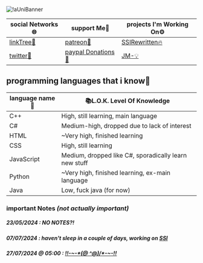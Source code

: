![!aUniBanner](https://github.com/user-attachments/assets/970b8cfa-e297-4195-8e99-8d217f3d5b5e)

|social Networks🌐|support Me💖|projects I'm Working On⚙️|
|-|-|-|
|[linkTree🌲](https://bit.ly/mx_info)|[patreon💚](https://bit.ly/mx_kofi)|[SSIRewritten🔥](https://github.com/MaxWasTakenYT/SpicetifySemiautomaticInstaller)
|[twitter🐤]()|[paypal Donations💟](https://bit.ly/mx_donate)|[JM-💡](https://github.com/maxwastakenyt/jmdash)|

## programming languages that i know🔭 
|language name📝|📚L.O.K. Level Of Knowledge|
|-|-|
|C++|High, still learning, main language|
|C#|Medium-high, dropped due to lack of interest|
|HTML|~Very high, finished learning|
|CSS|High, still learning|
|JavaScript|Medium, dropped like C#, sporadically learn new stuff|
|Python|~Very high, finished learning, ex-main language|
|Java|Low, fuck java (for now)|

### important Notes _(not actually important)_
##### 23/05/2024 : NO NOTES?!
##### 07/07/2024 : haven't sleep in a couple of days, working on [SSI](https://github.com/MaxWasTakenYT/SpicetifySemiautomaticInstaller/)
##### 27/07/2024 @ 05:00 : [!!-~-*](https://bit.ly/mx_info)[\(@ ^@)/](https://bit.ly/mx_info)[*-~-!!](https://bit.ly/mx_info)
